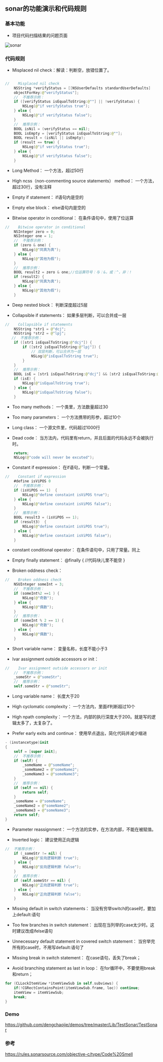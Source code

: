 ## sonar的功能演示和代码规则

### 基本功能

- 项目代码扫描结果的问题页面

![sonar](./TestSonar/sonar.png)


### 代码规则

- Misplaced nil check：解读：判断空，放错位置了。
```swift

//    Misplaced nil check
    NSString *verifyStatus = [[NSUserDefaults standardUserDefaults] 
    objectForKey:@"verifyStatus"];
    //  不推荐示例：
    if ([verifyStatus isEqualToString:@""] || !verifyStatus) {
        NSLog(@"if verifyStatus true");
    } else {
        NSLog(@"if verifyStatus false");
    }
    //  推荐示例：
    BOOL isNil = (verifyStatus == nil);
    BOOL isEmpty = [verifyStatus isEqualToString:@""];
    BOOL result = (isNil || isEmpty);
    if (result == true) {
        NSLog(@"if verifyStatus true");
    } else {
        NSLog(@"if verifyStatus false");
    }
```


- Long Method：
一个方法，超过50行

- High ncss（non-commenting source statements） method：
一个方法，超过30行，没有注释

- Empty if statement：
if语句内是空的

- Empty else block：
else语句内是空的

- Bitwise operator in conditional：
在条件语句中，使用了位运算
```swift
//    Bitwise operator in conditional
    NSInteger zero = 0;
    NSInteger one = 1;
    //  不推荐示例：
    if (zero & one) {
        NSLog(@"同真为真");
    } else {
        NSLog(@"其他为假");
    }
    //  推荐示例：
    BOOL result2 = zero & one;//位运算符号：与：&，或：^，非：!
    if (result2) {
        NSLog(@"同真为真");
    } else {
        NSLog(@"其他为假");
    }
```

- Deep nested block：
判断深度超过5层

- Collapsible if statements：
如果多层判断，可以合并成一层
```swift
//    Collapsible if statements
    NSString *str1 = @"dcj";
    NSString *str2 = @"lpj";
   //  不推荐示例：
    if ([str1 isEqualToString:@"dcj"]) {
        if ([str2 isEqualToString:@"lpj"]) {
            // 双层判断，可以合并为一层
            NSLog(@"isEqualToString true");
        }
    }
    //  推荐示例：
    BOOL isE = [str1 isEqualToString:@"dcj"] && [str2 isEqualToString:@"lpj"];
    if (isE) {
        NSLog(@"isEqualToString true");
    } else {
        NSLog(@"isEqualToString false");
    }
```

- Too many methods：
一个类里，方法数量超过30

- Too many parameters：
一个方法携带的形参，超过10个

- Long class：
一个源文件里，代码超过1000行

- Dead code：
当方法内，代码里有return，并且后面的代码永远不会被执行时。
```swift
    return;
    NSLog(@"code will never be excuted");
```

- Constant if expression：
在if语句，判断一个常量。
```swift
//    Constant if expression
    #define isViPOS 0
    //  不推荐示例：
    if (isViPOS == 1)  {
        NSLog(@"define constaint isViPOS true");
    } else {
        NSLog(@"define constaint isViPOS false");
    }
    //  推荐示例：
    BOOL result3 = (isViPOS == 1);
    if (result3)  {
        NSLog(@"define constaint isViPOS true");
    } else {
        NSLog(@"define constaint isViPOS false");
    }
```

- constant conditional operator：
在条件语句中，只用了常量。同上

- Empty finally statement：
@finally {
//代码块儿里不能空
}

- Broken oddness check：
```swift
//    Broken oddness check
    NSUInteger someInt = 3;
    //  不推荐示例：
    if (someInt%2 ==1 ) {
        NSLog(@"奇数");
    } else {
        NSLog(@"偶数");
    }
    //  推荐示例：
    if (someInt % 2 == 1) {
        NSLog(@"奇数");
    } else {
        NSLog(@"偶数");
    }
```

- Short variable name：
变量名称，长度不能小于3

- Ivar assignment outside accessors or init：
```swift
//    Ivar assignment outside accessors or init
    //  不推荐示例：
    _someStr = @"someStr";
    //  推荐示例：
    self.someStr = @"someStr";
```

- Long variable name：
长度大于20

- High cyclomatic complexity：
一个方法内，里面if判断超过10个

- High npath complexity：
一个方法，内部的执行深度大于200。就是写的逻辑太多了，太复杂了。

- Prefer early exits and continue：
使用早点退出，简化代码并减少缩进
```swift
- (instancetype)init
{
    self = [super init];
    //  不推荐示例：
    if (self) {
        _someName = @"someName";
        _someName2 = @"someName2";
        _someName3 = @"someName3";
    }
    //  推荐示例：
    if (self == nil) {
        return self;
    }
    _someName = @"someName";
    _someName2 = @"someName2";
    _someName3 = @"someName3";
    return self;
}
```

- Parameter reassignment：
一个方法的实参，在方法内部，不能在被赋值。

- Inverted logic：
建议使用正向逻辑
```swift
//  不推荐示例：    
    if (_someStr != nil) {
        NSLog(@"反向逻辑判断 true");
    } else {
        NSLog(@"反向逻辑判断 false");
    }
    //  推荐示例：
    if (self.someStr == nil) {
        NSLog(@"正向逻辑判断 true");
    } else {
        NSLog(@"正向逻辑判断 false");
    }
```

- Missing default in switch statements：
当没有穷举switch的case时，要加上default:语句

- Too few branches in switch statement：
出现在当列举的case太少时。这时建议改成ifelse语句

- Unnecessary default statement in covered switch statement：
当穷举完所有的case时，不用写default:语句了

- Missing break in switch statement：
在case语句，丢失了break；

- Avoid branching statement as last in loop：
在for循环中，不要使用break和return；
```swift
for (CLLockItemView *itemViewSub in self.subviews) {
    if(!CGRectContainsPoint(itemViewSub.frame, loc)) continue;
    itemView = itemViewSub;
    break;
}
```

### Demo
https://github.com/dengchaojie/demos/tree/master/Lib/TestSonar/TestSonar

### 参考
https://rules.sonarsource.com/objective-c/type/Code%20Smell















